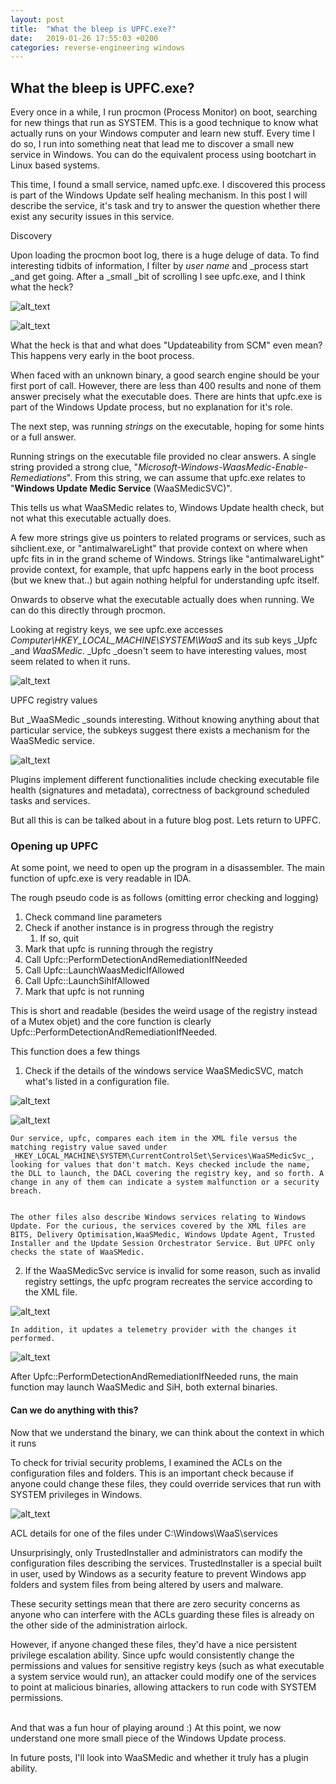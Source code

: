 ```yaml
---
layout: post
title:  "What the bleep is UPFC.exe?"
date:   2019-01-26 17:55:03 +0200
categories: reverse-engineering windows
---
```


## What the bleep is UPFC.exe?

Every once in a while, I run procmon (Process Monitor) on boot, searching for new things that run as SYSTEM. This is a good technique to know what actually runs on your Windows computer and learn new stuff. Every time I do so, I run into something neat that lead me to discover a small new service in Windows. You can do the equivalent process using bootchart in Linux based systems. 

This time, I found a small service, named upfc.exe. I discovered this process is part of the Windows Update self healing mechanism. In this post I will describe the service, it's task and try to answer the question whether there exist any security issues in this service.

Discovery

Upon loading the procmon boot log, there is a huge deluge of data. To find interesting tidbits of information, I filter by _user name_ and _process start _and get going. After a _small _bit of scrolling I see upfc.exe, and I think what the heck?



![alt_text](images/UPFC0.png "image_tooltip")



![alt_text](images/UPFC1.png "image_tooltip")


What the heck is that and what does "Updateability from SCM" even mean? This happens very early in the boot process.

When faced with an unknown binary, a good search engine should be your first port of call. However, there are less than 400 results and none of them answer precisely what the executable does. There are hints that upfc.exe is part of the Windows Update process, but no explanation for it's role. 

The next step, was running _strings_ on the executable, hoping for some hints or a full answer. 

Running strings on the executable file provided no clear answers. A single string provided a strong clue, "_Microsoft-Windows-WaasMedic-Enable-Remediations_". From this string, we can assume that upfc.exe relates to "**Windows Update Medic Service** (WaaSMedicSVC)".

This  tells us what WaaSMedic relates to, Windows Update health check, but not what this executable actually does.

A few more strings give us pointers to related programs or services, such as sihclient.exe, or "antimalwareLight" that provide context on where when upfc fits in in the grand scheme of Windows. Strings like "antimalwareLight" provide context, for example, that upfc happens early in the boot process (but we knew that..) but again nothing helpful for understanding upfc itself.

Onwards to observe what the executable actually does when running. We can do this directly through procmon.

Looking at registry keys, we see upfc.exe accesses _Computer\HKEY_LOCAL_MACHINE\SYSTEM\WaaS_ and its sub keys _Upfc _and _WaaSMedic_. _Upfc _doesn't seem to have interesting values, most seem related to when it runs. 


![alt_text](images/UPFC2.png "image_tooltip")


UPFC registry values

But _WaaSMedic _sounds interesting. Without knowing anything about that particular service, the subkeys suggest there exists a mechanism for the WaaSMedic  service. 




![alt_text](images/UPFC3.png "image_tooltip")


Plugins implement different functionalities include checking executable file health (signatures and metadata), correctness of background scheduled tasks and services. 

But all this is can be talked about in a future blog post. Lets return to UPFC.


### Opening up UPFC

At some point, we need to open up the program in a disassembler. The main function of upfc.exe is very readable in IDA.

The rough pseudo code is as follows (omitting error checking and logging)



1. Check command line parameters
2. Check if another instance is in progress through the registry
    1. If so, quit
3. Mark that upfc is running through the registry
4. Call Upfc::PerformDetectionAndRemediationIfNeeded
5. Call Upfc::LaunchWaasMedicIfAllowed
6. Call Upfc::LaunchSihIfAllowed
7. Mark that upfc is not running

This is short and readable (besides the weird usage of the registry instead of a Mutex objet) and the core function is clearly Upfc::PerformDetectionAndRemediationIfNeeded.

This function does a few things



1. Check if the details of the windows service WaaSMedicSVC, match what's listed in a configuration file.

    



![alt_text](images/UPFC4.png "image_tooltip")


    

![alt_text](images/UPFC5.png "image_tooltip")



    Our service, upfc, compares each item in the XML file versus the matching registry value saved under _HKEY_LOCAL_MACHINE\SYSTEM\CurrentControlSet\Services\WaaSMedicSvc_, looking for values that don't match. Keys checked include the name, the DLL to launch, the DACL covering the registry key, and so forth. A change in any of them can indicate a system malfunction or a security breach.


    The other files also describe Windows services relating to Windows Update. For the curious, the services covered by the XML files are BITS, Delivery Optimisation,WaaSMedic, Windows Update Agent, Trusted Installer and the Update Session Orchestrator Service. But UPFC only checks the state of WaaSMedic.

2. If the WaaSMedicSvc service is invalid for some reason, such as invalid registry settings, the upfc program recreates the service according to the XML file.


![alt_text](images/UPFC6.png "image_tooltip")


    In addition, it updates a telemetry provider with the changes it performed.


    


![alt_text](images/UPFC7.png "image_tooltip")



After Upfc::PerformDetectionAndRemediationIfNeeded runs, the main function may launch WaaSMedic and SiH, both external binaries.


#### Can we do anything with this?

Now that we understand the binary, we can think about the context in which it runs

To check for trivial security problems, I examined the ACLs on the configuration files and folders. This is an important check because if anyone could change these files, they could override services that run with SYSTEM privileges in Windows. 




![alt_text](images/UPFC8.png "image_tooltip")


ACL details for one of the files under C:\Windows\WaaS\services

Unsurprisingly, only TrustedInstaller and administrators can modify the configuration files describing the services. TrustedInstaller is a special built in user, used by Windows as a security feature to prevent Windows app folders and system files from being altered by users and malware.

These security settings mean that there are zero security concerns as anyone who can interfere with the ACLs guarding these files is already on the other side of the administration airlock.

However, if anyone changed these files, they'd have a nice persistent privilege escalation ability. Since upfc would consistently change the permissions and values for sensitive registry keys (such as what executable a system service would run), an attacker could modify one of the services to point at malicious binaries, allowing attackers to run code with SYSTEM permissions.

 \
And that was a fun hour of playing around :) At this point, we now understand one more small piece of the Windows Update process.

In future posts, I'll look into WaaSMedic and whether it truly has a plugin ability.
